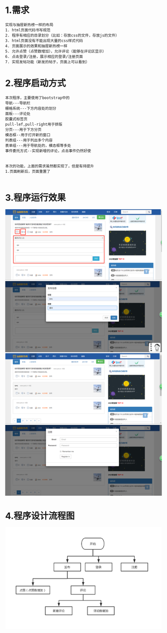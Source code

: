 # 1.需求
```
实现与抽屉新热榜一样的布局
1. html页面代码书写规范
2. 程序有相应的目录划分（比如：存放css的文件，存放js的文件）
3. html页面没有不能出现大量的css样式代码
4. 页面展示的效果和抽屉新热榜一样
5. 允许点赞（点赞数增加），允许评论（能够在评论区显示）
6. 点击登录/注册，展示相应的登录/注册页面
7. 实现发帖功能（新发的帖子，页面上可以看到）
```
# 2.程序启动方式
```
本次程序，主要使用了bootstrap中的
导航---导航栏
栅格系统---下方内容处的划分
面板---评论处
胶囊式标签页
pull-lef,pull-right用于排版
分页---用于下方分页
模态框--用于打开新的窗口
列表组---用于列出多个内容
表单组---用于导航处的，模态框等多处
事件委托方式--实现新增的评论，点击事件仍然好使


本次的功能，上面的需求虽然都实现了，但是有待提升
1.页面刷新后，页面重置了


```
# 3.程序运行效果
![](.readme_images/f9a9cb9d.png)
![](.readme_images/5d54d3bb.png)
![](.readme_images/bb8e30c0.png)
![](.readme_images/3b9acf9f.png)

# 4.程序设计流程图
![](.readme_images/chouti.jpg)